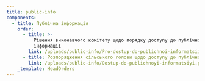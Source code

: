```yaml
---
title: public-info
components:
  - title: Публічна інформація
    order:
      - title: >-
          Рішення виконавчого комітету щодо порядку доступу до публічної
          інформації
        link: /uploads/public-info/Pro-dostup-do-publichnoi-informatsii-1.pdf
      - title: Розпорядження сільського голови щодо доступу до публічної інформації
        link: /uploads/public-info/Dostup-do-publichnoyi-informatsiyi.pdf
    _template: HeadOrders
---
```



